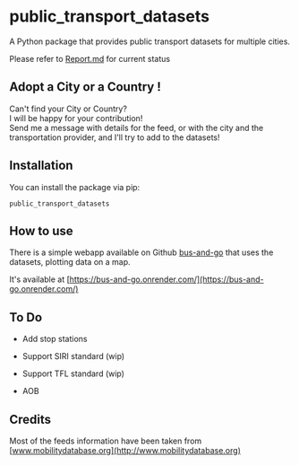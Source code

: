 # public_transport_datasets

A Python package that provides public transport datasets for multiple cities.

Please refer to [Report.md](Report.md) for current status

## Adopt a City or a Country !
Can't find your City or Country?  
I will be happy for your contribution!  
Send me a message with details for the feed, or with the city and the transportation provider, and I'll try to add to the datasets!

## Installation

You can install the package via pip:
```
public_transport_datasets
```

## How to use
There is a simple webapp available on Github [bus-and-go](https://github.com/maxmazzeschi/bus-and-go) that uses the datasets, plotting data on a map.


It's available at [https://bus-and-go.onrender.com/](https://bus-and-go.onrender.com/)
 
## To Do
- Add stop stations

- Support SIRI standard (wip)

- Support TFL standard (wip)

- AOB

## Credits

Most of the feeds information have been taken from [www.mobilitydatabase.org](http://www.mobilitydatabase.org)